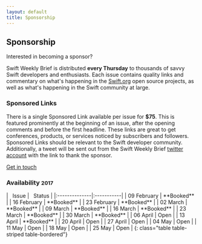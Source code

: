 ```yaml
---
layout: default
title: Sponsorship
---
```


<div class="row">
<div class="col-sm-8 col-sm-offset-2 col-md-8 col-md-offset-2">

<h2 class="text-center">Sponsorship</h2>
<p class="lead text-center">Interested in becoming a sponsor?</p>

<p>Swift Weekly Brief is distributed <b>every Thursday</b> to thousands of savvy Swift developers and enthusiasts.
Each issue contains quality links and commentary on what's happening in the <a href="https://swift.org">Swift.org</a> open source projects,
as well as what's happening in the Swift community at large.</p>

<h3>Sponsored Links</h3>
<p>There is a single Sponsored Link available per issue for <b>$75</b>.
This is featured prominently at the beginning of an issue, after the opening comments and before the first headline.
These links are great to get conferences, products, or services noticed by subscribers and followers.
Sponsored Links should be relevant to the Swift developer community. Additionally, a tweet will be sent out from
the Swift Weekly Brief <a href="{{ site.links.twitter }}">twitter account</a> with the link to thank the sponsor.</p>

<a class="btn btn-warning btn-lg center" href="mailto:jesse@jessesquires.com">Get in touch</a>

<h3>Availability <small>2017</small></h3>
<div class="table-responsive" markdown="1">
| <i class="fa fa-calendar" aria-hidden="true"></i>&nbsp; Issue | <i class="fa fa-star" aria-hidden="true"></i>&nbsp; Status |
|:--------------|:-----------|
| 09 February   | **Booked** |
| 16 February   | **Booked** |
| 23 February   | **Booked** |
| 02 March      | **Booked** |
| 09 March      | **Booked** |
| 16 March      | **Booked** |
| 23 March      | **Booked** |
| 30 March      | **Booked** |
| 06 April      | Open       |
| 13 April      | **Booked** |
| 20 April      | Open       |
| 27 April      | Open       |
| 04 May        | Open       |
| 11 May        | Open       |
| 18 May        | Open       |
| 25 May        | Open       |
{: class="table table-striped table-bordered"}
</div>

</div> <!-- col -->
</div> <!-- row -->
